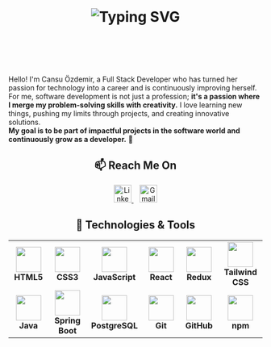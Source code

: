 <h1 align="center" style="margin-top: 40px; margin-bottom: 50px;">
  <img src="https://readme-typing-svg.herokuapp.com?font=JetBrains+Mono&weight=700&size=30&pause=1000&color=00FF00&center=true&width=800&lines=Hello+Everyone!%20I'm%20Cansu%20Özdemir!;I'm%20a%20Full+Stack+Developer!;Passionate+about+coding%20%26%20problem-solving!" alt="Typing SVG" />
</h1>

<br><br>




Hello! I'm Cansu Özdemir, a Full Stack Developer who has turned her passion for technology into a career and is continuously improving herself.  
For me, software development is not just a profession; **it's a passion where I merge my problem-solving skills with creativity.** I love learning new things, pushing my limits through projects, and creating innovative solutions.  
**My goal is to be part of impactful projects in the software world and continuously grow as a developer.** 🚀  


<h2 align="center">📫 <strong>Reach Me On</strong></h2>

<p align="center">
  <a href="https://linkedin.com/in/cansu-ozdemir1" target="_blank">
    <img src="https://img.shields.io/badge/LinkedIn-0077B5?style=for-the-badge&logo=linkedin&logoColor=white" alt="LinkedIn" height="35">
  </a>
  &nbsp;&nbsp;
  <a href="mailto:cansuozzdemir@gmail.com" target="_blank">
    <img src="https://img.shields.io/badge/Gmail-D14836?style=for-the-badge&logo=gmail&logoColor=white" alt="Gmail" height="35">
  </a>
</p>


<h2 align="center">🔧 <strong>Technologies & Tools</strong></h2>

<table align="center">
  <tr>
    <td align="center" width="120">
      <img src="https://cdn.jsdelivr.net/gh/devicons/devicon/icons/html5/html5-original.svg" width="50"/><br/>
      <strong>HTML5</strong>
    </td>
    <td align="center" width="120">
      <img src="https://cdn.jsdelivr.net/gh/devicons/devicon/icons/css3/css3-original.svg" width="50"/><br/>
      <strong>CSS3</strong>
    </td>
    <td align="center" width="120">
      <img src="https://cdn.jsdelivr.net/gh/devicons/devicon/icons/javascript/javascript-original.svg" width="50"/><br/>
      <strong>JavaScript</strong>
    </td>
    <td align="center" width="120">
      <img src="https://cdn.jsdelivr.net/gh/devicons/devicon/icons/react/react-original.svg" width="50"/><br/>
      <strong>React</strong>
    </td>
    <td align="center" width="120">
      <img src="https://cdn.jsdelivr.net/gh/devicons/devicon/icons/redux/redux-original.svg" width="50"/><br/>
      <strong>Redux</strong>
    </td>
    <td align="center" width="120">
      <img src="https://cdn.jsdelivr.net/gh/devicons/devicon/icons/tailwindcss/tailwindcss-original.svg" width="50"/><br/>
      <strong>Tailwind CSS</strong>
    </td>
  </tr>
  <tr>
    <td align="center" width="120">
      <img src="https://cdn.jsdelivr.net/gh/devicons/devicon/icons/java/java-original.svg" width="50"/><br/>
      <strong>Java</strong>
    </td>
    <td align="center" width="120">
      <img src="https://cdn.jsdelivr.net/gh/devicons/devicon/icons/spring/spring-original.svg" width="50"/><br/>
      <strong>Spring Boot</strong>
    </td>
    <td align="center" width="120">
      <img src="https://cdn.jsdelivr.net/gh/devicons/devicon/icons/postgresql/postgresql-original.svg" width="50"/><br/>
      <strong>PostgreSQL</strong>
    </td>
    <td align="center" width="120">
      <img src="https://cdn.jsdelivr.net/gh/devicons/devicon/icons/git/git-original.svg" width="50"/><br/>
      <strong>Git</strong>
    </td>
    <td align="center" width="120">
      <img src="https://cdn.jsdelivr.net/gh/devicons/devicon/icons/github/github-original.svg" width="50"/><br/>
      <strong>GitHub</strong>
    </td>
    <td align="center" width="120">
      <img src="https://cdn.jsdelivr.net/gh/devicons/devicon/icons/npm/npm-original-wordmark.svg" width="50"/><br/>
      <strong>npm</strong>
    </td>
  </tr>
</table>















<!--
**cansu-ozdemir/cansu-ozdemir** is a ✨ _special_ ✨ repository because its `README.md` (this file) appears on your GitHub profile.

Here are some ideas to get you started:

- 🔭 I’m currently working on ...
- 🌱 I’m currently learning ...
- 👯 I’m looking to collaborate on ...
- 🤔 I’m looking for help with ...
- 💬 Ask me about ...
- 📫 How to reach me: ...
- 😄 Pronouns: ...
- ⚡ Fun fact: ...
-->
